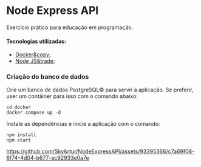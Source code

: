 # Node Express API

Exercício prático para educação em programação.

#### Tecnologias utilizadas:
- [Docker&copy](https://www.docker.com/products/docker-descktop/);
- [Node JS&trade](https://www.nodejs.org);

### Criação do banco de dados
Crie um banco de dados PostgreSQL&copy; para servir a aplicação. Se preferir, user um contâiner para isso com o comando abaixo:
```shell
cd docker
docker compose up -d
```
Instale as dependências e inicie a aplicação com o comando: 
```shell
npm install 
npm start
```
https://github.com/SkyArtur/NodeExpressAPI/assets/93395366/c7a69f08-6f74-4d04-b677-ec92933e0a7e

